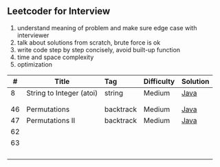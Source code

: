 ## Leetcoder for Interview

1. understand meaning of problem and make sure edge case with interviewer
2. talk about solutions from scratch, brute force is ok
3. write code step by step concisely, avoid built-up function
4. time and space complexity
5. optimization



| #    | Title                    | Tag       | Difficulty | Solution                                                     |
| ---- | ------------------------ | :-------- | ---------- | ------------------------------------------------------------ |
| 8    | String to Integer (atoi) | string    | Medium     | [Java](https://github.com/Leon-lhy/leetcoder/blob/master/string/8.%20String%20to%20Integer%20(atoi).md) |
|      |                          |           |            |                                                              |
|      |                          |           |            |                                                              |
| 46   | Permutations             | backtrack | Medium     | [Java](https://github.com/Leon-lhy/leetcoder/blob/master/backtrack/46.%20Permutations.md) |
| 47   | Permutations II          | backtrack | Medium     | [Java](https://github.com/Leon-lhy/leetcoder/blob/master/backtrack/47.%20Permutations%20II.md) |
| 62   |                          |           |            |                                                              |
| 63   |                          |           |            |                                                              |
|      |                          |           |            |                                                              |
|      |                          |           |            |                                                              |
|      |                          |           |            |                                                              |
|      |                          |           |            |                                                              |

